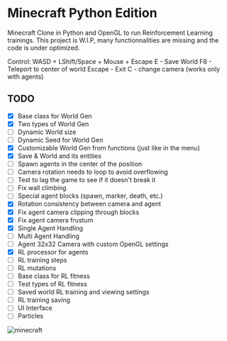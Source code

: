 # Minecraft Python Edition
Minecraft Clone in Python and OpenGL to run Reinforcement Learning trainings.
This project is W.I.P, many functionnalities are missing and the code is under optimized.

Control: WASD + LShift/Space + Mouse + Escape
E - Save World
F8 - Teleport to center of world
Escape - Exit
C - change camera (works only with agents)

## TODO
- [x] Base class for World Gen
- [x] Two types of World Gen
- [ ] Dynamic World size
- [ ] Dynamic Seed for World Gen
- [x] Customizable World Gen from functions (just like in the menu)
- [x] Save & World and its entities
- [ ] Spawn agents in the center of the position
- [ ] Camera rotation needs to loop to avoid overflowing
- [ ] Test to lag the game to see if it doesn't break it
- [ ] Fix wall climbing
- [ ] Special agent blocks (spawn, marker, death, etc.)
- [x] Rotation consistency between camera and agent
- [x] Fix agent camera clipping through blocks
- [x] Fix agent camera frustum
- [x] Single Agent Handling
- [ ] Multi Agent Handling
- [ ] Agent 32x32 Camera with custom OpenGL settings
- [x] RL processor for agents
- [ ] RL training steps
- [ ] RL mutations
- [ ] Base class for RL fitness
- [ ] Test types of RL fitness
- [ ] Saved world RL training and viewing settings
- [ ] RL training saving
- [ ] UI Interface
- [ ] Particles

![minecraft](/screenshot/0.jpg)
